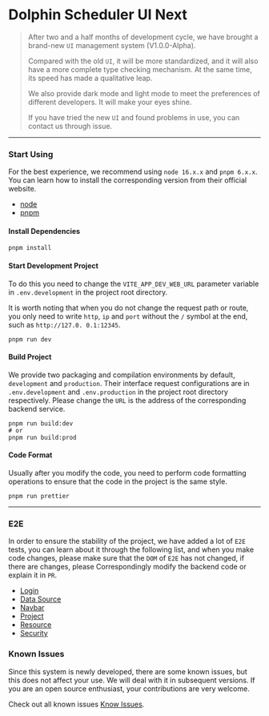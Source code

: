 # Dolphin Scheduler UI Next

> After two and a half months of development cycle, we have brought a brand-new `UI` management system (V1.0.0-Alpha).
> 
> Compared with the old `UI`, it will be more standardized, and it will also have a more complete type checking mechanism. At the same time, its speed has made a qualitative leap.
> 
> We also provide dark mode and light mode to meet the preferences of different developers. It will make your eyes shine.
> 
> If you have tried the new `UI` and found problems in use, you can contact us through issue.

---

### Start Using

For the best experience, we recommend using `node 16.x.x` and `pnpm 6.x.x`.
You can learn how to install the corresponding version from their official website.

- [node](https://nodejs.org/en/)
- [pnpm](https://pnpm.io/)

#### Install Dependencies

```shell
pnpm install
```


#### Start Development Project

To do this you need to change the `VITE_APP_DEV_WEB_URL` parameter variable in `.env.development` in the project root directory.

It is worth noting that when you do not change the request path or route, you only need to write `http`, `ip` and `port` without the `/` symbol at the end, such as `http://127.0. 0.1:12345`.

```shell
pnpm run dev
```

#### Build Project

We provide two packaging and compilation environments by default, `development` and `production`. Their interface request configurations are in `.env.development` and `.env.production` in the project root directory respectively. Please change the `URL` is the address of the corresponding backend service.

```shell
pnpm run build:dev
# or
pnpm run build:prod
```

#### Code Format

Usually after you modify the code, you need to perform code formatting operations to ensure that the code in the project is the same style.

```shell
pnpm run prettier
```

---

### E2E

In order to ensure the stability of the project, we have added a lot of `E2E` tests, you can learn about it through the following list, and when you make code changes, please make sure that the `DOM` of `E2E` has not changed, if there are changes, please Correspondingly modify the backend code or explain it in `PR`.

- [Login](https://github.com/apache/dolphinscheduler/tree/dev/dolphinscheduler-ui-next/docs/e2e/login.md)
- [Data Source](https://github.com/apache/dolphinscheduler/tree/dev/dolphinscheduler-ui-next/docs/e2e/data-source.md)
- [Navbar](https://github.com/apache/dolphinscheduler/tree/dev/dolphinscheduler-ui-next/docs/e2e/navbar.md)
- [Project](https://github.com/apache/dolphinscheduler/tree/dev/dolphinscheduler-ui-next/docs/e2e/project.md)
- [Resource](https://github.com/apache/dolphinscheduler/tree/dev/dolphinscheduler-ui-next/docs/e2e/resource.md)
- [Security](https://github.com/apache/dolphinscheduler/tree/dev/dolphinscheduler-ui-next/docs/e2e/security.md)

### Known Issues

Since this system is newly developed, there are some known issues, but this does not affect your use. We will deal with it in subsequent versions. If you are an open source enthusiast, your contributions are very welcome.

Check out all known issues [Know Issues](https://github.com/apache/dolphinscheduler/issues/8565).
